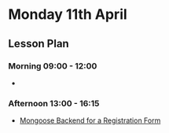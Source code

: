 # Monday 11th April

## Lesson Plan

### Morning 09:00 - 12:00

+ 

### Afternoon 13:00 - 16:15

+ [Mongoose Backend for a Registration Form](https://github.com/FrancoSpeziali/db-mongoose-registration)
